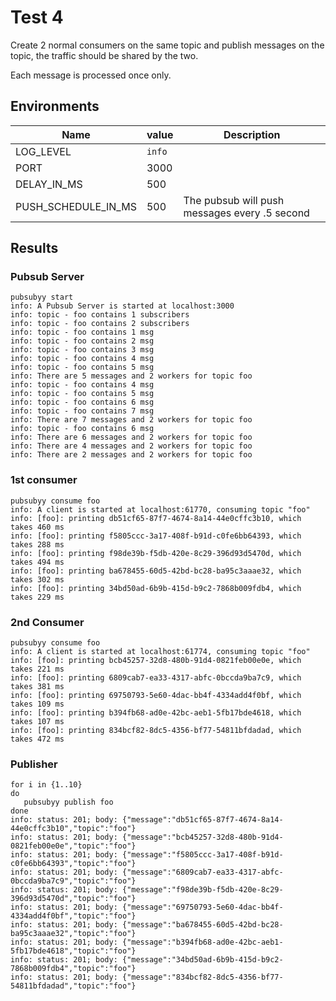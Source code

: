 # Test 4
Create 2 normal consumers on the same topic and publish messages on the topic, the traffic should be shared by the two. 

Each message is processed once only. 

## Environments
| Name | value | Description|
| --- | ----| --------- |
| LOG_LEVEL | `info` | 
| PORT | 3000 |  |
| DELAY_IN_MS | 500 | |
| PUSH_SCHEDULE_IN_MS | 500 | The pubsub will push messages every .5 second |

## Results
### Pubsub Server
```
pubsubyy start
info: A Pubsub Server is started at localhost:3000
info: topic - foo contains 1 subscribers
info: topic - foo contains 2 subscribers
info: topic - foo contains 1 msg
info: topic - foo contains 2 msg
info: topic - foo contains 3 msg
info: topic - foo contains 4 msg
info: topic - foo contains 5 msg
info: There are 5 messages and 2 workers for topic foo
info: topic - foo contains 4 msg
info: topic - foo contains 5 msg
info: topic - foo contains 6 msg
info: topic - foo contains 7 msg
info: There are 7 messages and 2 workers for topic foo
info: topic - foo contains 6 msg
info: There are 6 messages and 2 workers for topic foo
info: There are 4 messages and 2 workers for topic foo
info: There are 2 messages and 2 workers for topic foo
```

### 1st consumer
```
pubsubyy consume foo
info: A client is started at localhost:61770, consuming topic "foo"
info: [foo]: printing db51cf65-87f7-4674-8a14-44e0cffc3b10, which takes 460 ms
info: [foo]: printing f5805ccc-3a17-408f-b91d-c0fe6bb64393, which takes 288 ms
info: [foo]: printing f98de39b-f5db-420e-8c29-396d93d5470d, which takes 494 ms
info: [foo]: printing ba678455-60d5-42bd-bc28-ba95c3aaae32, which takes 302 ms
info: [foo]: printing 34bd50ad-6b9b-415d-b9c2-7868b009fdb4, which takes 229 ms
```

### 2nd Consumer
```
pubsubyy consume foo     
info: A client is started at localhost:61774, consuming topic "foo"
info: [foo]: printing bcb45257-32d8-480b-91d4-0821feb00e0e, which takes 221 ms
info: [foo]: printing 6809cab7-ea33-4317-abfc-0bccda9ba7c9, which takes 381 ms
info: [foo]: printing 69750793-5e60-4dac-bb4f-4334add4f0bf, which takes 109 ms
info: [foo]: printing b394fb68-ad0e-42bc-aeb1-5fb17bde4618, which takes 107 ms
info: [foo]: printing 834bcf82-8dc5-4356-bf77-54811bfdadad, which takes 472 ms
```

### Publisher
```
for i in {1..10}
do
   pubsubyy publish foo
done
info: status: 201; body: {"message":"db51cf65-87f7-4674-8a14-44e0cffc3b10","topic":"foo"}
info: status: 201; body: {"message":"bcb45257-32d8-480b-91d4-0821feb00e0e","topic":"foo"}
info: status: 201; body: {"message":"f5805ccc-3a17-408f-b91d-c0fe6bb64393","topic":"foo"}
info: status: 201; body: {"message":"6809cab7-ea33-4317-abfc-0bccda9ba7c9","topic":"foo"}
info: status: 201; body: {"message":"f98de39b-f5db-420e-8c29-396d93d5470d","topic":"foo"}
info: status: 201; body: {"message":"69750793-5e60-4dac-bb4f-4334add4f0bf","topic":"foo"}
info: status: 201; body: {"message":"ba678455-60d5-42bd-bc28-ba95c3aaae32","topic":"foo"}
info: status: 201; body: {"message":"b394fb68-ad0e-42bc-aeb1-5fb17bde4618","topic":"foo"}
info: status: 201; body: {"message":"34bd50ad-6b9b-415d-b9c2-7868b009fdb4","topic":"foo"}
info: status: 201; body: {"message":"834bcf82-8dc5-4356-bf77-54811bfdadad","topic":"foo"}
```
